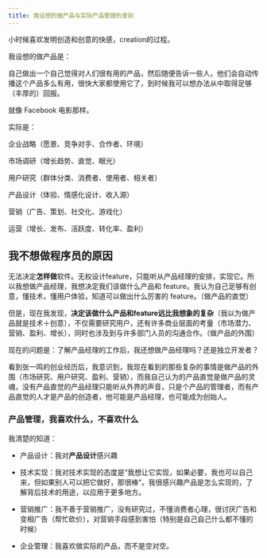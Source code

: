 ```yaml
---
title: 我设想的做产品与实际产品管理的差别
---
```

小时候喜欢发明创造和创意的快感，creation的过程。

我设想的做产品是：

自己做出一个自己觉得对人们很有用的产品，然后随便告诉一些人，他们会自动传播这个产品多么有用，很快大家都使用它了，到时候我可以想办法从中取得足够（丰厚的）回报。

就像 Facebook 电影那样。

实际是：

企业战略（愿景、竞争对手、合作者、环境）

市场调研（增长趋势、直觉、眼光）

用户研究（群体分类、消费者、使用者、相关者）

产品设计（体验、情感化设计、收入源）

营销（广告、策划、社交化、游戏化）

运营（增长、发布、活跃度、转化率、盈利）

## 我不想做程序员的原因

无法决定**怎样做**软件。无权设计feature，只能听从产品经理的安排，实现它。所以我想做产品经理，我想决定我们该做什么产品和 feature。我认为自己足够有创意，懂技术，懂用户体验，知道可以做出什么厉害的 feature。（做产品的直觉）

但是，现在我发现，**决定该做什么产品和feature远比我想象的复杂**（我以为做产品就是技术＋创意），不仅需要研究用户，还有许多商业层面的考量（市场潜力、营销、盈利、增长），同时也涉及到与许多部门人员的沟通合作。（做产品的外围）

现在的问题是：了解产品经理的工作后，我还想做产品经理吗？还是独立开发者？

看到张一鸣的创业经历后，我意识到，我现在看到的那些复杂的事情是做产品的外围（市场研究、用户研究、盈利、营销），而我自己认为的产品直觉是做产品的灵魂，没有产品直觉的产品经理只能听从外界的声音，只是个产品的管理者，而有产品直觉的人才是产品的创造者，他可能是产品经理，也可能成为创始人。

### 产品管理，我喜欢什么，不喜欢什么

我清楚的知道：

- 产品设计：我对**产品设计**感兴趣

- 技术实现：我对技术实现的态度是“我想让它实现，如果必要，我也可以自己来，但如果别人可以把它做好，那很棒“。我很感兴趣产品是怎么实现的，了解背后技术的用途，以应用于更多地方。

- 营销推广：我不善于营销推广，没有研究过，不懂消费者心理，很讨厌广告和变相广告（帮忙砍价），对营销手段感到害怕（特别是自己自己什么都不懂的时候）

- 企业管理：我喜欢做实际的产品，而不是空对空。
